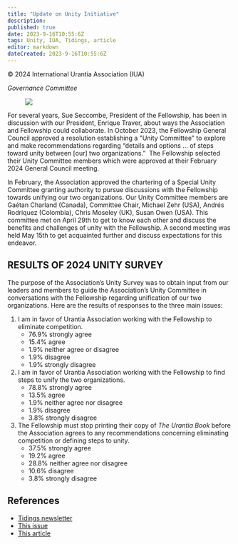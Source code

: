 ```yaml
---
title: "Update on Unity Initiative"
description: 
published: true
date: 2023-9-16T10:55:6Z
tags: Unity, IUA, Tidings, article
editor: markdown
dateCreated: 2023-9-16T10:55:6Z
---
```


<p class="v-card v-sheet theme--light grey lighten-3 px-2">© 2024 International Urantia Association (IUA)</p>

_Governance Committee_

<figure id="Figure_1" class="image urantiapedia image-style-align-left">
<img src="/image/article/IUA_Tidings/feedback-Mohamed_hassan-300x321.jpg">
</figure>

For several years, Sue Seccombe, President of the Fellowship, has been in discussion with our President, Enrique Traver, about ways the Association and Fellowship could collaborate. In October 2023, the Fellowship General Council approved a resolution establishing a "Unity Committee" to explore and make recommendations regarding “details and options … of steps toward unity between \[our\] two organizations.”  The Fellowship selected their Unity Committee members which were approved at their February 2024 General Council meeting.

In February, the Association approved the chartering of a Special Unity Committee granting authority to pursue discussions with the Fellowship towards unifying our two organizations. Our Unity Committee members are Gaétan Charland (Canada), Committee Chair, Michael Zehr (USA), Andrés Rodriquez (Colombia), Chris Moseley (UK), Susan Owen (USA). This committee met on April 29th to get to know each other and discuss the benefits and challenges of unity with the Fellowship. A second meeting was held May 15th to get acquainted further and discuss expectations for this endeavor.
<br style="clear:both;"/>

## RESULTS OF 2024 UNITY SURVEY

The purpose of the Association’s Unity Survey was to obtain input from our leaders and members to guide the Association’s Unity Committee in conversations with the Fellowship regarding unification of our two organizations. Here are the results of responses to the three main issues:

1. I am in favor of Urantia Association working with the Fellowship to eliminate competition. 
	- 76.9% strongly agree
	- 15.4% agree
	- 1.9% neither agree or disagree
	- 1.9% disagree
	- 1.9% strongly disagree
2. I am in favor of Urantia Association working with the Fellowship to find steps to unify the two organizations.
	- 78.8% strongly agree
	- 13.5% agree
	- 1.9% neither agree nor disagree
	- 1.9% disagree
	- 3.8% strongly disagree
3. The Fellowship must stop printing their copy of _The Urantia Book_ before the Association agrees to any recommendations concerning eliminating competition or defining steps to unity.
	- 37.5% strongly agree
	- 19.2% agree
	- 28.8% neither agree nor disagree
	- 10.6% disagree
	- 3.8% strongly disagree

## References

- [Tidings newsletter](https://urantia-association.org/about-tidings-newsletter/)
- [This issue](https://urantia-association.org/newsletter/tidings-june-2024/)
- [This article](https://urantia-association.org/update-on-unity-initiative)